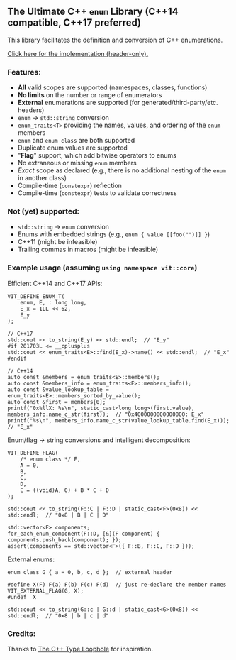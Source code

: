 ## The Ultimate C++ `enum` Library (C++14 compatible, C++17 preferred)

This library facilitates the definition and conversion of C++ enumerations.

[Click here for the implementation (header-only).](../../../../include/cpp/vital/core/enum.hpp)

### Features:
- **All** valid scopes are supported (namespaces, classes, functions)
- **No limits** on the number or range of enumerators
- **External** enumerations are supported (for generated/third-party/etc. headers)
- `enum` &rarr; `std::string` conversion
- `enum_traits<T>` providing the names, values, and ordering of the `enum` members
- `enum` and `enum class` are both supported
- Duplicate enum values are supported
- "**Flag**" support, which add bitwise operators to enums
- No extraneous or missing `enum` members
- _Exact_ scope as declared (e.g., there is no additional nesting of the `enum` in another class)
- Compile-time (`constexpr`) reflection
- Compile-time (`constexpr`) tests to validate correctness

### Not (yet) supported:
- `std::string` &rarr; `enum` conversion
- Enums with embedded strings (e.g., `enum { value [[foo("")]] }`)
- C++11 (might be infeasible)
- Trailing commas in macros (might be infeasible)

### Example usage (assuming `using namespace vit::core`)

Efficient C++14 and C++17 APIs:
```
VIT_DEFINE_ENUM_T(
	enum, E, : long long,
	E_x = 1LL << 62,
	E_y
);

// C++17
std::cout << to_string(E_y) << std::endl;  // "E_y"
#if 201703L <= __cplusplus
std::cout << enum_traits<E>::find(E_x)->name() << std::endl;  // "E_x"
#endif

// C++14
auto const &members = enum_traits<E>::members();
auto const &members_info = enum_traits<E>::members_info();
auto const &value_lookup_table = enum_traits<E>::members_sorted_by_value();
auto const &first = members[0];
printf("0x%llX: %s\n", static_cast<long long>(first.value), members_info.name_c_str(first));  // "0x4000000000000000: E_x"
printf("%s\n", members_info.name_c_str(value_lookup_table.find(E_x)));  // "E_x"
```

Enum/flag &rarr; string conversions and intelligent decomposition:
```
VIT_DEFINE_FLAG(
	/* enum class */ F,
	A = 0,
	B,
	C,
	D,
	E = ((void)A, 0) + B * C + D
);

std::cout << to_string(F::C | F::D | static_cast<F>(0x8)) << std::endl;  // "0x8 | B | C | D"

std::vector<F> components;
for_each_enum_component(F::D, [&](F component) { components.push_back(component); });
assert(components == std::vector<F>({ F::B, F::C, F::D }));
```

External enums:
```
enum class G { a = 0, b, c, d };  // external header

#define X(F) F(a) F(b) F(c) F(d)  // just re-declare the member names
VIT_EXTERNAL_FLAG(G, X);
#undef  X

std::cout << to_string(G::c | G::d | static_cast<G>(0x8)) << std::endl;  // "0x8 | b | c | d"
```

### Credits:

Thanks to [The C++ Type Loophole](https://alexpolt.github.io/type-loophole.html) for inspiration.
